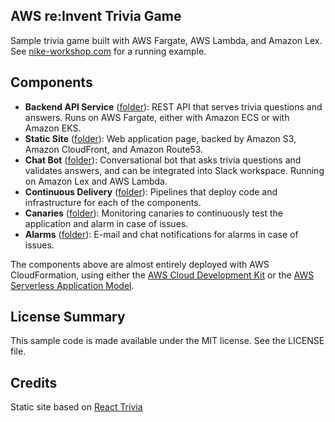 ## AWS re:Invent Trivia Game

Sample trivia game built with AWS Fargate, AWS Lambda, and Amazon Lex.  See [nike-workshop.com](https://www.nike-workshop.com) for a running example.

## Components

* **Backend API Service** ([folder](trivia-backend/)): REST API that serves trivia questions and answers.  Runs on AWS Fargate, either with Amazon ECS or with Amazon EKS.
* **Static Site** ([folder](static-site/)): Web application page, backed by Amazon S3, Amazon CloudFront, and Amazon Route53.
* **Chat Bot** ([folder](chat-bot/)): Conversational bot that asks trivia questions and validates answers, and can be integrated into Slack workspace.  Running on Amazon Lex and AWS Lambda.
* **Continuous Delivery** ([folder](pipelines/)): Pipelines that deploy code and infrastructure for each of the components.
* **Canaries** ([folder](canaries/)): Monitoring canaries to continuously test the application and alarm in case of issues.
* **Alarms** ([folder](alarms/)): E-mail and chat notifications for alarms in case of issues.

The components above are almost entirely deployed with AWS CloudFormation, using either the [AWS Cloud Development Kit](https://aws.amazon.com/cdk/) or the [AWS Serverless Application Model](https://aws.amazon.com/serverless/sam/).

## License Summary

This sample code is made available under the MIT license. See the LICENSE file.

## Credits

Static site based on [React Trivia](https://github.com/ccoenraets/react-trivia)
